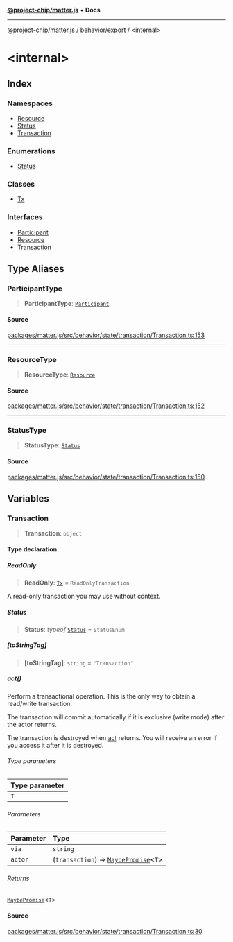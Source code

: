 [**@project-chip/matter.js**](../../../README.md) • **Docs**

***

[@project-chip/matter.js](../../../modules.md) / [behavior/export](../README.md) / \<internal\>

# \<internal\>

## Index

### Namespaces

- [Resource](namespaces/Resource/README.md)
- [Status](namespaces/Status/README.md)
- [Transaction](namespaces/Transaction/README.md)

### Enumerations

- [Status](enumerations/Status.md)

### Classes

- [Tx](classes/Tx.md)

### Interfaces

- [Participant](interfaces/Participant.md)
- [Resource](interfaces/Resource.md)
- [Transaction](interfaces/Transaction.md)

## Type Aliases

### ParticipantType

> **ParticipantType**: [`Participant`](interfaces/Participant.md)

#### Source

[packages/matter.js/src/behavior/state/transaction/Transaction.ts:153](https://github.com/project-chip/matter.js/blob/7a8cbb56b87d4ccf34bec5a9a95ab40a1711324f/packages/matter.js/src/behavior/state/transaction/Transaction.ts#L153)

***

### ResourceType

> **ResourceType**: [`Resource`](interfaces/Resource.md)

#### Source

[packages/matter.js/src/behavior/state/transaction/Transaction.ts:152](https://github.com/project-chip/matter.js/blob/7a8cbb56b87d4ccf34bec5a9a95ab40a1711324f/packages/matter.js/src/behavior/state/transaction/Transaction.ts#L152)

***

### StatusType

> **StatusType**: [`Status`](enumerations/Status.md)

#### Source

[packages/matter.js/src/behavior/state/transaction/Transaction.ts:150](https://github.com/project-chip/matter.js/blob/7a8cbb56b87d4ccf34bec5a9a95ab40a1711324f/packages/matter.js/src/behavior/state/transaction/Transaction.ts#L150)

## Variables

### Transaction

> **Transaction**: `object`

#### Type declaration

##### ReadOnly

> **ReadOnly**: [`Tx`](classes/Tx.md) = `ReadOnlyTransaction`

A read-only transaction you may use without context.

##### Status

> **Status**: *typeof* [`Status`](namespaces/Status/README.md) = `StatusEnum`

##### \[toStringTag\]

> **\[toStringTag\]**: `string` = `"Transaction"`

##### act()

Perform a transactional operation.  This is the only way to obtain a read/write transaction.

The transaction will commit automatically if it is exclusive (write mode) after the actor returns.

The transaction is destroyed when [act](README.md#act) returns.  You will receive an error if you access it after it is
destroyed.

###### Type parameters

| Type parameter |
| :------ |
| `T` |

###### Parameters

| Parameter | Type |
| :------ | :------ |
| `via` | `string` |
| `actor` | (`transaction`) => [`MaybePromise`](../../../util/export/README.md#maybepromiset)\<`T`\> |

###### Returns

[`MaybePromise`](../../../util/export/README.md#maybepromiset)\<`T`\>

#### Source

[packages/matter.js/src/behavior/state/transaction/Transaction.ts:30](https://github.com/project-chip/matter.js/blob/7a8cbb56b87d4ccf34bec5a9a95ab40a1711324f/packages/matter.js/src/behavior/state/transaction/Transaction.ts#L30)
